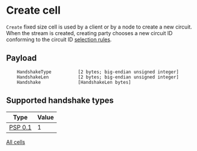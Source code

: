 # Create cell

`Create` fixed size cell is used by a client or by a node to create a new circuit.
When the stream is created, creating party chooses a new
circuit ID conforming to the circuit ID [selection rules](cell.md).

## Payload

        HandshakeType          [2 bytes; big-endian unsigned integer]
        HandshakeLen           [2 bytes; big-endian unsigned integer]
        Handshake              [HandshakeLen bytes]

## Supported handshake types

Type|Value
----|-----
[PSP 0.1](createhandshake.md)|1

[All cells](cell.md)